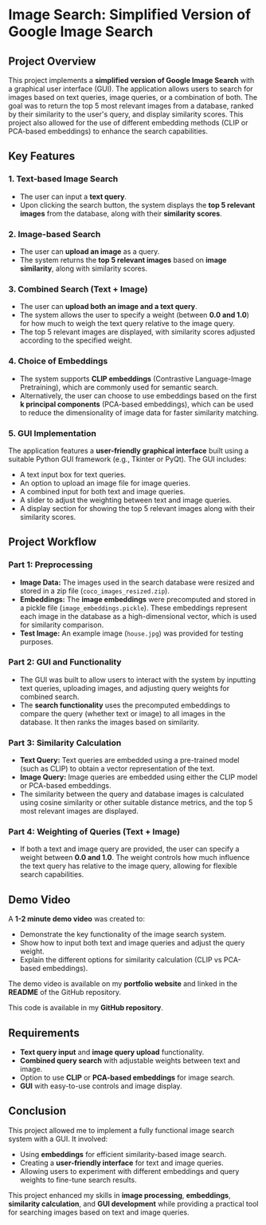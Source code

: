 # Image Search: Simplified Version of Google Image Search

## Project Overview

This project implements a **simplified version of Google Image Search** with a graphical user interface (GUI). The application allows users to search for images based on text queries, image queries, or a combination of both. The goal was to return the top 5 most relevant images from a database, ranked by their similarity to the user's query, and display similarity scores. This project also allowed for the use of different embedding methods (CLIP or PCA-based embeddings) to enhance the search capabilities.

## Key Features

### 1. **Text-based Image Search**
- The user can input a **text query**.
- Upon clicking the search button, the system displays the **top 5 relevant images** from the database, along with their **similarity scores**.

### 2. **Image-based Search**
- The user can **upload an image** as a query.
- The system returns the **top 5 relevant images** based on **image similarity**, along with similarity scores.

### 3. **Combined Search (Text + Image)**
- The user can **upload both an image and a text query**.
- The system allows the user to specify a weight (between **0.0 and 1.0**) for how much to weigh the text query relative to the image query.
- The top 5 relevant images are displayed, with similarity scores adjusted according to the specified weight.

### 4. **Choice of Embeddings**
- The system supports **CLIP embeddings** (Contrastive Language-Image Pretraining), which are commonly used for semantic search.
- Alternatively, the user can choose to use embeddings based on the first **k principal components** (PCA-based embeddings), which can be used to reduce the dimensionality of image data for faster similarity matching.

### 5. **GUI Implementation**
The application features a **user-friendly graphical interface** built using a suitable Python GUI framework (e.g., Tkinter or PyQt). The GUI includes:
- A text input box for text queries.
- An option to upload an image file for image queries.
- A combined input for both text and image queries.
- A slider to adjust the weighting between text and image queries.
- A display section for showing the top 5 relevant images along with their similarity scores.

## Project Workflow

### Part 1: Preprocessing
- **Image Data:** The images used in the search database were resized and stored in a zip file (`coco_images_resized.zip`).
- **Embeddings:** The **image embeddings** were precomputed and stored in a pickle file (`image_embeddings.pickle`). These embeddings represent each image in the database as a high-dimensional vector, which is used for similarity comparison.
- **Test Image:** An example image (`house.jpg`) was provided for testing purposes.

### Part 2: GUI and Functionality
- The GUI was built to allow users to interact with the system by inputting text queries, uploading images, and adjusting query weights for combined search.
- The **search functionality** uses the precomputed embeddings to compare the query (whether text or image) to all images in the database. It then ranks the images based on similarity.

### Part 3: Similarity Calculation
- **Text Query:** Text queries are embedded using a pre-trained model (such as CLIP) to obtain a vector representation of the text.
- **Image Query:** Image queries are embedded using either the CLIP model or PCA-based embeddings.
- The similarity between the query and database images is calculated using cosine similarity or other suitable distance metrics, and the top 5 most relevant images are displayed.

### Part 4: Weighting of Queries (Text + Image)
- If both a text and image query are provided, the user can specify a weight between **0.0 and 1.0**. The weight controls how much influence the text query has relative to the image query, allowing for flexible search capabilities.

## Demo Video

A **1-2 minute demo video** was created to:
- Demonstrate the key functionality of the image search system.
- Show how to input both text and image queries and adjust the query weight.
- Explain the different options for similarity calculation (CLIP vs PCA-based embeddings).

The demo video is available on my **portfolio website** and linked in the **README** of the GitHub repository.

This code is available in my **GitHub repository**.

## Requirements

- **Text query input** and **image query upload** functionality.
- **Combined query search** with adjustable weights between text and image.
- Option to use **CLIP** or **PCA-based embeddings** for image search.
- **GUI** with easy-to-use controls and image display.

## Conclusion

This project allowed me to implement a fully functional image search system with a GUI. It involved:
- Using **embeddings** for efficient similarity-based image search.
- Creating a **user-friendly interface** for text and image queries.
- Allowing users to experiment with different embeddings and query weights to fine-tune search results.

This project enhanced my skills in **image processing**, **embeddings**, **similarity calculation**, and **GUI development** while providing a practical tool for searching images based on text and image queries.

